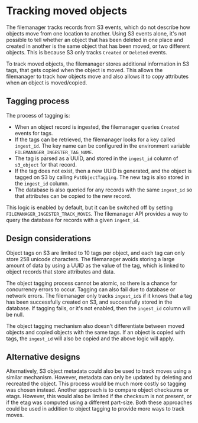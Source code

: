 # Tracking moved objects

The filemanager tracks records from S3 events, which do not describe how objects move from one location to another. Using
S3 events alone, it's not possible to tell whether an object that has been deleted in one place and created in another is
the same object that has been moved, or two different objects. This is because S3 only tracks `Created` or `Deleted`
events.

To track moved objects, the filemanager stores additional information in S3 tags, that gets copied when the object
is moved. This allows the filemanager to track how objects move and also allows it to copy attributes when an object
is moved/copied.

## Tagging process

The process of tagging is:

* When an object record is ingested, the filemanager queries `Created` events for tags. 
* If the tags can be retrieved, the filemanager looks for a key called `ingest_id`. The key name can be 
  configured in the environment variable `FILEMANAGER_INGESTER_TAG_NAME`.
* The tag is parsed as a UUID, and stored in the `ingest_id` column of `s3_object` for that record.
* If the tag does not exist, then a new UUID is generated, and the object is tagged on S3 by calling `PutObjectTagging`. 
  The new tag is also stored in the `ingest_id` column.
* The database is also queried for any records with the same `ingest_id` so that attributes can be copied to the new record.

This logic is enabled by default, but it can be switched off by setting `FILEMANAGER_INGESTER_TRACK_MOVES`. The filemanager
API provides a way to query the database for records with a given `ingest_id`.

## Design considerations

Object tags on S3 are limited to 10 tags per object, and each tag can only store 258 unicode characters. The filemanager
avoids storing a large amount of data by using a UUID as the value of the tag, which is linked to object records that
store attributes and data. 

The object tagging process cannot be atomic, so there is a chance for concurrency errors to occur. Tagging can also
fail due to database or network errors. The filemanager only tracks `ingest_id`s if it knows that a tag has been
successfully created on S3, and successfully stored in the database. If tagging fails, or it's not enabled, then the `ingest_id`
column will be null.

The object tagging mechanism also doesn't differentiate between moved objects and copied objects with the same tags.
If an object is copied with tags, the `ingest_id` will also be copied and the above logic will apply.

## Alternative designs

Alternatively, S3 object metadata could also be used to track moves using a similar mechanism. However, metadata can
only be updated by deleting and recreated the object. This process would be much more costly so tagging was chosen instead.
Another approach is to compare object checksums or etags. However, this would also be limited if the checksum is not present,
or  if the etag was computed using a different part-size. Both these approaches could be used in addition to object tagging
to provide more ways to track moves.
